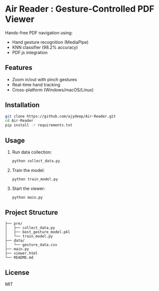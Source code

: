 # Air Reader : Gesture-Controlled PDF Viewer


Hands-free PDF navigation using:
- Hand gesture recognition (MediaPipe)
- KNN classifier (98.2% accuracy)
- PDF.js integration

## Features
- Zoom in/out with pinch gestures
- Real-time hand tracking
- Cross-platform (Windows/macOS/Linux)

## Installation
```bash
git clone https://github.com/ajydeep/Air-Reader.git
cd Air-Reader
pip install -r requirements.txt
```

## Usage
1. Run data collection:
   ```bash
   python collect_data.py
   ```
2. Train the model:
   ```bash
   python train_model.py
   ```
3. Start the viewer:
   ```bash
   python main.py
   ```

## Project Structure
```
├── pre/                  
│   ├── collect_data.py
│   ├── best_gesture_model.pkl
│   └── train_model.py
├── data/                 
│   └── gesture_data.csv
├── main.py          
├── viewer.html
└── README.md
```

## License
MIT